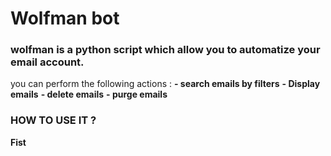 # Wolfman bot
### wolfman is a python script which allow you to automatize your email account.
you can perform the following actions :
**- search emails by filters**
**- Display emails**
**- delete emails**
**- purge emails**

### HOW TO USE IT ?
**Fist**


